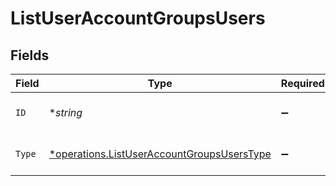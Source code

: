 # ListUserAccountGroupsUsers


## Fields

| Field                                                                                                   | Type                                                                                                    | Required                                                                                                | Description                                                                                             |
| ------------------------------------------------------------------------------------------------------- | ------------------------------------------------------------------------------------------------------- | ------------------------------------------------------------------------------------------------------- | ------------------------------------------------------------------------------------------------------- |
| `ID`                                                                                                    | **string*                                                                                               | :heavy_minus_sign:                                                                                      | User unique identifier.                                                                                 |
| `Type`                                                                                                  | [*operations.ListUserAccountGroupsUsersType](../../models/operations/listuseraccountgroupsuserstype.md) | :heavy_minus_sign:                                                                                      | Relation type<br/>* OWNER -                                                                             |